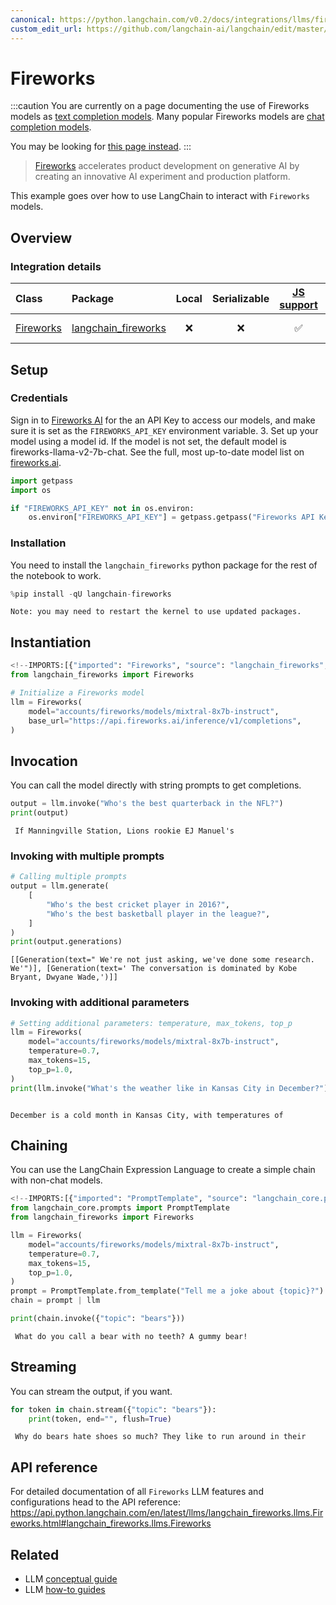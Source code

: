 ```yaml
---
canonical: https://python.langchain.com/v0.2/docs/integrations/llms/fireworks/
custom_edit_url: https://github.com/langchain-ai/langchain/edit/master/docs/docs/integrations/llms/fireworks.ipynb
---
```


# Fireworks

:::caution
You are currently on a page documenting the use of Fireworks models as [text completion models](/docs/concepts/#llms). Many popular Fireworks models are [chat completion models](/docs/concepts/#chat-models).

You may be looking for [this page instead](/docs/integrations/chat/fireworks/).
:::

>[Fireworks](https://app.fireworks.ai/) accelerates product development on generative AI by creating an innovative AI experiment and production platform. 

This example goes over how to use LangChain to interact with `Fireworks` models.

## Overview
### Integration details

| Class | Package | Local | Serializable | [JS support](https://js.langchain.com/v0.1/docs/integrations/llms/fireworks/) | Package downloads | Package latest |
| :--- | :--- | :---: | :---: |  :---: | :---: | :---: |
| [Fireworks](https://api.python.langchain.com/en/latest/llms/langchain_fireworks.llms.Fireworks.html#langchain_fireworks.llms.Fireworks) | [langchain_fireworks](https://api.python.langchain.com/en/latest/fireworks_api_reference.html) | ❌ | ❌ | ✅ | ![PyPI - Downloads](https://img.shields.io/pypi/dm/langchain_fireworks?style=flat-square&label=%20) | ![PyPI - Version](https://img.shields.io/pypi/v/langchain_fireworks?style=flat-square&label=%20) |

## Setup

### Credentials 

Sign in to [Fireworks AI](http://fireworks.ai) for the an API Key to access our models, and make sure it is set as the `FIREWORKS_API_KEY` environment variable.
3. Set up your model using a model id. If the model is not set, the default model is fireworks-llama-v2-7b-chat. See the full, most up-to-date model list on [fireworks.ai](https://fireworks.ai).


```python
import getpass
import os

if "FIREWORKS_API_KEY" not in os.environ:
    os.environ["FIREWORKS_API_KEY"] = getpass.getpass("Fireworks API Key:")
```

### Installation

You need to install the `langchain_fireworks` python package for the rest of the notebook to work.


```python
%pip install -qU langchain-fireworks
```
```output
Note: you may need to restart the kernel to use updated packages.
```
## Instantiation


```python
<!--IMPORTS:[{"imported": "Fireworks", "source": "langchain_fireworks", "docs": "https://api.python.langchain.com/en/latest/llms/langchain_fireworks.llms.Fireworks.html", "title": "Fireworks"}]-->
from langchain_fireworks import Fireworks

# Initialize a Fireworks model
llm = Fireworks(
    model="accounts/fireworks/models/mixtral-8x7b-instruct",
    base_url="https://api.fireworks.ai/inference/v1/completions",
)
```

## Invocation

You can call the model directly with string prompts to get completions.


```python
output = llm.invoke("Who's the best quarterback in the NFL?")
print(output)
```
```output
 If Manningville Station, Lions rookie EJ Manuel's
```
### Invoking with multiple prompts


```python
# Calling multiple prompts
output = llm.generate(
    [
        "Who's the best cricket player in 2016?",
        "Who's the best basketball player in the league?",
    ]
)
print(output.generations)
```
```output
[[Generation(text=" We're not just asking, we've done some research. We'")], [Generation(text=' The conversation is dominated by Kobe Bryant, Dwyane Wade,')]]
```
### Invoking with additional parameters


```python
# Setting additional parameters: temperature, max_tokens, top_p
llm = Fireworks(
    model="accounts/fireworks/models/mixtral-8x7b-instruct",
    temperature=0.7,
    max_tokens=15,
    top_p=1.0,
)
print(llm.invoke("What's the weather like in Kansas City in December?"))
```
```output

December is a cold month in Kansas City, with temperatures of
```
## Chaining

You can use the LangChain Expression Language to create a simple chain with non-chat models.


```python
<!--IMPORTS:[{"imported": "PromptTemplate", "source": "langchain_core.prompts", "docs": "https://api.python.langchain.com/en/latest/prompts/langchain_core.prompts.prompt.PromptTemplate.html", "title": "Fireworks"}, {"imported": "Fireworks", "source": "langchain_fireworks", "docs": "https://api.python.langchain.com/en/latest/llms/langchain_fireworks.llms.Fireworks.html", "title": "Fireworks"}]-->
from langchain_core.prompts import PromptTemplate
from langchain_fireworks import Fireworks

llm = Fireworks(
    model="accounts/fireworks/models/mixtral-8x7b-instruct",
    temperature=0.7,
    max_tokens=15,
    top_p=1.0,
)
prompt = PromptTemplate.from_template("Tell me a joke about {topic}?")
chain = prompt | llm

print(chain.invoke({"topic": "bears"}))
```
```output
 What do you call a bear with no teeth? A gummy bear!
```
## Streaming

You can stream the output, if you want.


```python
for token in chain.stream({"topic": "bears"}):
    print(token, end="", flush=True)
```
```output
 Why do bears hate shoes so much? They like to run around in their
```
## API reference

For detailed documentation of all `Fireworks` LLM features and configurations head to the API reference: https://api.python.langchain.com/en/latest/llms/langchain_fireworks.llms.Fireworks.html#langchain_fireworks.llms.Fireworks


## Related

- LLM [conceptual guide](/docs/concepts/#llms)
- LLM [how-to guides](/docs/how_to/#llms)
